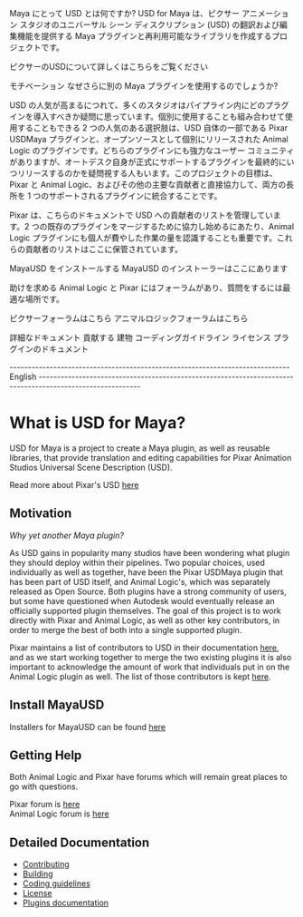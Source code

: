 Maya にとって USD とは何ですか?
USD for Maya は、ピクサー アニメーション スタジオのユニバーサル シーン ディスクリプション (USD) の翻訳および編集機能を提供する Maya プラグインと再利用可能なライブラリを作成するプロジェクトです。

ピクサーのUSDについて詳しくはこちらをご覧ください

モチベーション
なぜさらに別の Maya プラグインを使用するのでしょうか?

USD の人気が高まるにつれて、多くのスタジオはパイプライン内にどのプラグインを導入すべきか疑問に思っています。個別に使用することも組み合わせて使用​​することもできる 2 つの人気のある選択肢は、USD 自体の一部である Pixar USDMaya プラグインと、オープンソースとして個別にリリースされた Animal Logic のプラグインです。どちらのプラグインにも強力なユーザー コミュニティがありますが、オートデスク自身が正式にサポートするプラグインを最終的にいつリリースするのかを疑問視する人もいます。このプロジェクトの目標は、Pixar と Animal Logic、およびその他の主要な貢献者と直接協力して、両方の長所を 1 つのサポートされるプラグインに統合することです。

Pixar は、こちらのドキュメントで USD への貢献者のリストを管理しています。2 つの既存のプラグインをマージするために協力し始めるにあたり、Animal Logic プラグインにも個人が費やした作業の量を認識することも重要です。これらの貢献者のリストはここに保管されています。

MayaUSD をインストールする
MayaUSD のインストーラーはここにあります

助けを求める
Animal Logic と Pixar にはフォーラムがあり、質問をするには最適な場所です。

ピクサーフォーラムはこちら
アニマルロジックフォーラムはこちら

詳細なドキュメント
貢献する
建物
コーディングガイドライン
ライセンス
プラグインのドキュメント



----------------------------------------------------------------------------- English ----------------------------------------------------------------------------------------------------------


# What is USD for Maya?

USD for Maya is a project to create a Maya plugin, as well as reusable libraries, that provide translation and editing capabilities for Pixar Animation Studios Universal Scene Description (USD).

Read more about Pixar's USD [here](http://openusd.org)


## Motivation
*Why yet another Maya plugin?*

As USD gains in popularity many studios have been wondering what plugin they should deploy within their pipelines.  Two popular choices, used individually as well as together, have been the Pixar USDMaya plugin that has been part of USD itself, and Animal Logic's, which was separately released as Open Source.  Both plugins have a strong community of users, but some have questioned when Autodesk would eventually release an officially supported plugin themselves.  The goal of this project is to work directly with Pixar and Animal Logic, as well as other key contributors, in order to merge the best of both into a single supported plugin.  

Pixar maintains a list of contributors to USD in their documentation [here](https://openusd.org/release/contributors.html), and as we start working together to merge the two existing plugins it is also important to acknowledge the amount of work that individuals put in on the Animal Logic plugin as well.  The list of those contributors is kept [here](doc/AL_CONTRIBUTORS.md).

## Install MayaUSD
Installers for MayaUSD can be found [here](https://github.com/Autodesk/maya-usd/releases)

## Getting Help
Both Animal Logic and Pixar have forums which will remain great places to go with questions.

Pixar forum is [here](https://forum.aousd.org/)  
Animal Logic forum is [here](https://groups.google.com/forum/#!forum/al_usdmaya-discussion)


## Detailed Documentation

+ [Contributing](doc/CONTRIBUTING.md)
+ [Building](doc/build.md)
+ [Coding guidelines](doc/codingGuidelines.md)
+ [License](doc/LICENSE.md)
+ [Plugins documentation](README_DOC.md)
